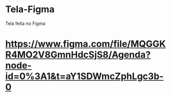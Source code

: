 # Tela-Figma

Tela feita no Figma

# https://www.figma.com/file/MQGGKR4MO2V8GmnHdcSjS8/Agenda?node-id=0%3A1&t=aY1SDWmcZphLgc3b-0
